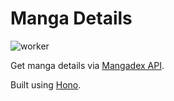 # Manga Details

![worker](https://github.com/fourjuaneight/manga/actions/workflows/worker.yml/badge.svg)<br/>

Get manga details via [Mangadex API](https://api.mangadex.org/docs/).

Built using [Hono](https://honojs.dev).
